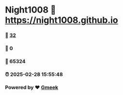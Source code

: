 # Night1008 :link: https://night1008.github.io 
### :page_facing_up: [32](https://night1008.github.io/tag.html) 
### :speech_balloon: 0 
### :hibiscus: 65324 
### :alarm_clock: 2025-02-28 15:55:48 
### Powered by :heart: [Gmeek](https://github.com/Meekdai/Gmeek)
